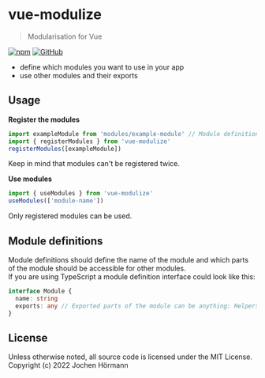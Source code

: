 # vue-modulize
> Modularisation for Vue

[![npm](https://img.shields.io/npm/v/vue-modulize?color=red)](https://www.npmjs.com/package/vue-modulize) [![GitHub](https://img.shields.io/github/package-json/v/jhoermann/vue-modulize?color=blue&logo=github)](https://github.com/jhoermann/vue-modulize)

- define which modules you want to use in your app
- use other modules and their exports 

## Usage
**Register the modules**
```ts
import exampleModule from 'modules/example-module' // Module definition for example module
import { registerModules } from 'vue-modulize'
registerModules([exampleModule])
```
Keep in mind that modules can't be registered twice.

**Use modules**
```ts
import { useModules } from 'vue-modulize'
useModules(['module-name'])
```
Only registered modules can be used.

## Module definitions
Module definitions should define the name of the module and which parts of the module should be accessible for other modules.  
If you are using TypeScript a module definition interface could look like this:  
```ts
interface Module {
  name: string
  exports: any // Exported parts of the module can be anything: Helpers, routes, components etc.
}
```

## License

Unless otherwise noted, all source code is licensed under the MIT License.  
Copyright (c) 2022 Jochen Hörmann
